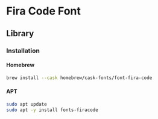 # Fira Code Font

<!--
https://medium.com/@docodemore/an-alternative-to-operator-mono-font-6e5d040e1c7e
https://medium.com/@peterpme/operator-mono-fira-code-the-best-of-both-worlds-191be512fd5e
-->

## Library

### Installation

#### Homebrew

```sh
brew install --cask homebrew/cask-fonts/font-fira-code
```

#### APT

```sh
sudo apt update
sudo apt -y install fonts-firacode
```
